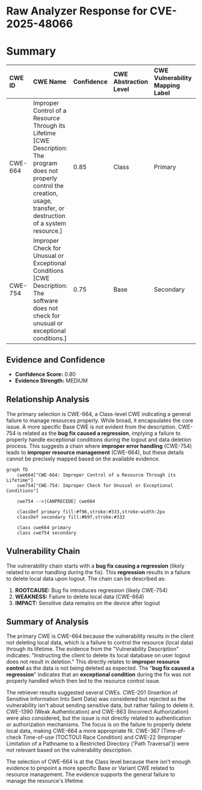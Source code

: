 # Raw Analyzer Response for CVE-2025-48066

# Summary
| CWE ID  | CWE Name                                                                                                 | Confidence | CWE Abstraction Level | CWE Vulnerability Mapping Label | CWE-Vulnerability Mapping Notes |
| :-------- | :--------------------------------------------------------------------------------------------------------- | :--------- | :---------------------- | :------------------------------ | :------------------------------ |
| CWE-664   | Improper Control of a Resource Through its Lifetime \[CWE Description: The program does not properly control the creation, usage, transfer, or destruction of a system resource.\] | 0.85       | Class                   | Primary                           | Allowed-with-Review           |
| CWE-754   | Improper Check for Unusual or Exceptional Conditions \[CWE Description: The software does not check for unusual or exceptional conditions.\]                                        | 0.75       | Base                      | Secondary                         | Allowed                     |

## Evidence and Confidence

*   **Confidence Score:** 0.80
*   **Evidence Strength:** MEDIUM

## Relationship Analysis

The primary selection is CWE-664, a Class-level CWE indicating a general failure to manage resources properly. While broad, it encapsulates the core issue. A more specific Base CWE is not evident from the description. CWE-754 is related as the **bug fix caused a regression**, implying a failure to properly handle exceptional conditions during the logout and data deletion process. This suggests a chain where **improper error handling** (CWE-754) leads to **improper resource management** (CWE-664), but these details cannot be precisely mapped based on the available evidence.

```mermaid
graph TD
    cwe664["CWE-664: Improper Control of a Resource Through its Lifetime"]
    cwe754["CWE-754: Improper Check for Unusual or Exceptional Conditions"]
    
    cwe754 -->|CANPRECEDE| cwe664
    
    classDef primary fill:#f96,stroke:#333,stroke-width:2px
    classDef secondary fill:#69f,stroke:#333
    
    class cwe664 primary
    class cwe754 secondary
```

## Vulnerability Chain

The vulnerability chain starts with a **bug fix causing a regression** (likely related to error handling during the fix). This **regression** results in a failure to delete local data upon logout. The chain can be described as:

1.  **ROOTCAUSE:** Bug fix introduces regression (likely CWE-754)
2.  **WEAKNESS:** Failure to delete local data (CWE-664)
3.  **IMPACT:** Sensitive data remains on the device after logout

## Summary of Analysis

The primary CWE is CWE-664 because the vulnerability results in the client not deleting local data, which is a failure to control the resource (local data) through its lifetime. The evidence from the "Vulnerability Description" indicates: "Instructing the client to delete its local database on user logout does not result in deletion." This directly relates to **improper resource control** as the data is not being deleted as expected. The "**bug fix caused a regression**" indicates that an **exceptional condition** during the fix was not properly handled which then led to the resource control issue.

The retriever results suggested several CWEs. CWE-201 (Insertion of Sensitive Information Into Sent Data) was considered but rejected as the vulnerability isn't about sending sensitive data, but rather failing to delete it. CWE-1390 (Weak Authentication) and CWE-863 (Incorrect Authorization) were also considered, but the issue is not directly related to authentication or authorization mechanisms. The focus is on the failure to properly delete local data, making CWE-664 a more appropriate fit. CWE-367 (Time-of-check Time-of-use (TOCTOU) Race Condition) and CWE-22 (Improper Limitation of a Pathname to a Restricted Directory ('Path Traversal')) were not relevant based on the vulnerability description.

The selection of CWE-664 is at the Class level because there isn't enough evidence to pinpoint a more specific Base or Variant CWE related to resource management. The evidence supports the general failure to manage the resource's lifetime.
